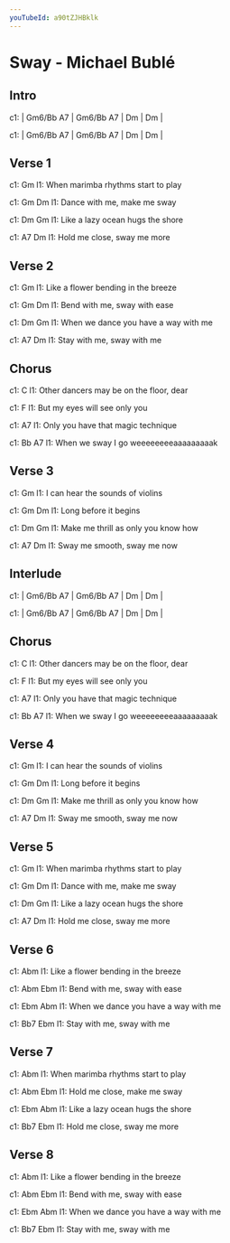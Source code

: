 ```yaml
---
youTubeId: a90tZJHBklk
---
```


# Sway - Michael Bublé

## Intro

c1: | Gm6/Bb A7  | Gm6/Bb A7  | Dm      | Dm      |

c1: | Gm6/Bb A7  | Gm6/Bb A7  | Dm      | Dm      |
 
 
## Verse 1

c1:                       Gm
l1: When marimba rhythms start to play

c1: Gm             Dm
l1: Dance with me, make me sway

c1: Dm                Gm
l1: Like a lazy ocean hugs the shore

c1: A7             Dm
l1: Hold me close, sway me more

## Verse 2

c1:                       Gm
l1: Like a flower bending in the breeze

c1: Gm            Dm
l1: Bend with me, sway with ease

c1: Dm                       Gm
l1: When we dance you have a way with me

c1: A7            Dm
l1: Stay with me, sway with me

## Chorus

c1:                   C
l1: Other dancers may be on the floor, dear

c1:                  F
l1: But my eyes will see only you

c1:                    A7
l1: Only you have that magic technique

c1:                   Bb                  A7
l1: When we sway I go weeeeeeeeaaaaaaaaak

## Verse 3

c1:                          Gm
l1: I can hear the sounds of violins

c1: Gm          Dm
l1: Long before it begins

c1: Dm                     Gm
l1: Make me thrill as only you know how

c1: A7              Dm
l1: Sway me smooth, sway me now

## Interlude

c1: | Gm6/Bb A7  | Gm6/Bb A7  | Dm      | Dm      |

c1: | Gm6/Bb A7  | Gm6/Bb A7  | Dm      | Dm      |
 
 
## Chorus

c1:                   C
l1: Other dancers may be on the floor, dear

c1:                  F
l1: But my eyes will see only you

c1:                    A7
l1: Only you have that magic technique

c1:                   Bb                  A7
l1: When we sway I go weeeeeeeeaaaaaaaaak

## Verse 4

c1:                          Gm
l1: I can hear the sounds of violins

c1: Gm          Dm
l1: Long before it begins

c1: Dm                     Gm
l1: Make me thrill as only you know how

c1: A7              Dm
l1: Sway me smooth, sway me now

## Verse 5

c1:                       Gm
l1: When marimba rhythms start to play

c1: Gm             Dm
l1: Dance with me, make me sway

c1: Dm                Gm
l1: Like a lazy ocean hugs the shore

c1: A7             Dm
l1: Hold me close, sway me more

## Verse 6

c1:                       Abm
l1: Like a flower bending in the breeze

c1: Abm           Ebm
l1: Bend with me, sway with ease

c1: Ebm                      Abm
l1: When we dance you have a way with me

c1: Bb7           Ebm
l1: Stay with me, sway with me

## Verse 7

c1:                       Abm
l1: When marimba rhythms start to play

c1: Abm            Ebm
l1: Hold me close, make me sway

c1: Ebm               Abm
l1: Like a lazy ocean hugs the shore

c1: Bb7            Ebm
l1: Hold me close, sway me more

## Verse 8

c1:                       Abm
l1: Like a flower bending in the breeze

c1: Abm           Ebm
l1: Bend with me, sway with ease

c1: Ebm                      Abm
l1: When we dance you have a way with me

c1: Bb7           Ebm
l1: Stay with me, sway with me